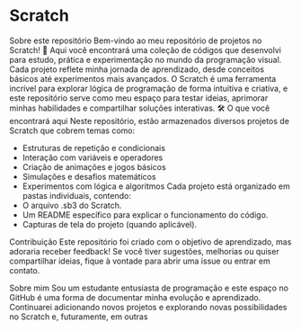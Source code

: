 # Scratch

Sobre este repositório
Bem-vindo ao meu repositório de projetos no Scratch! 🚀 Aqui você encontrará uma coleção de códigos que desenvolvi para estudo, prática e experimentação no mundo da programação visual. Cada projeto reflete minha jornada de aprendizado, desde conceitos básicos até experimentos mais avançados.
O Scratch é uma ferramenta incrível para explorar lógica de programação de forma intuitiva e criativa, e este repositório serve como meu espaço para testar ideias, aprimorar minhas habilidades e compartilhar soluções interativas.
🛠 O que você encontrará aqui
Neste repositório, estão armazenados diversos projetos de Scratch que cobrem temas como:
- Estruturas de repetição e condicionais 
- Interação com variáveis e operadores 
- Criação de animações e jogos básicos 
- Simulações e desafios matemáticos 
- Experimentos com lógica e algoritmos 
Cada projeto está organizado em pastas individuais, contendo:
- O arquivo .sb3 do Scratch.
- Um README específico para explicar o funcionamento do código.
- Capturas de tela do projeto (quando aplicável).

Contribuição
Este repositório foi criado com o objetivo de aprendizado, mas adoraria receber feedback! Se você tiver sugestões, melhorias ou quiser compartilhar ideias, fique à vontade para abrir uma issue ou entrar em contato.

 Sobre mim
Sou um estudante entusiasta de programação e este espaço no GitHub é uma forma de documentar minha evolução e aprendizado. Continuarei adicionando novos projetos e explorando novas possibilidades no Scratch e, futuramente, em outras 

